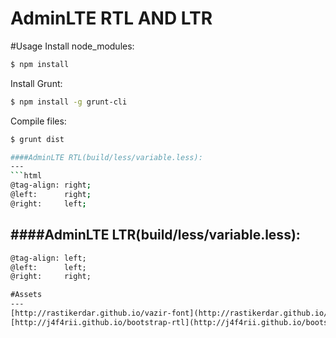 # AdminLTE RTL AND LTR

#Usage
Install node_modules:
```bash
$ npm install 
```
Install Grunt:
```bash
$ npm install -g grunt-cli
```
Compile files:
```bash
$ grunt dist

####AdminLTE RTL(build/less/variable.less):
---
```html
@tag-align: right;
@left:      right;
@right:     left;
```
####AdminLTE LTR(build/less/variable.less):
---
```html
@tag-align: left;
@left:      left;
@right:     right;

#Assets
---
[http://rastikerdar.github.io/vazir-font](http://rastikerdar.github.io/vazir-font)
[http://j4f4rii.github.io/bootstrap-rtl](http://j4f4rii.github.io/bootstrap-rtl)



